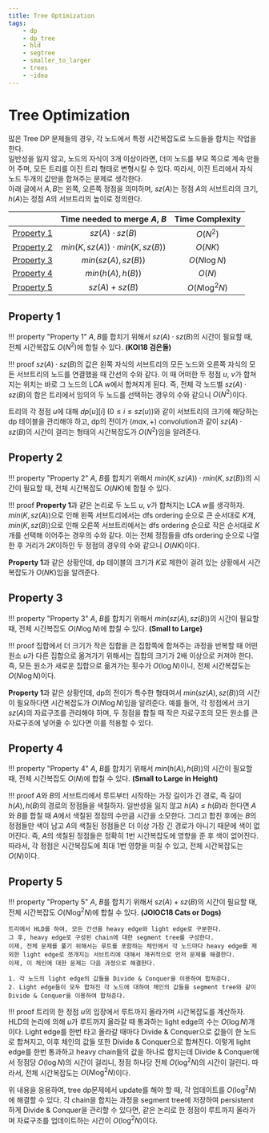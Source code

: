```yaml
---
title: Tree Optimization
tags:
    - dp
    - dp_tree
    - hld
    - segtree
    - smaller_to_larger
    - trees
    - ~idea
---
```


# Tree Optimization

많은 Tree DP 문제들의 경우, 각 노드에서 특정 시간복잡도로 노드들을 합치는 작업을 한다.  
일반성을 잃지 않고, 노드의 자식이 3개 이상이라면, 더미 노드를 부모 쪽으로 계속 만들어 주며, 모든 트리를 이진 트리 형태로 변형시킬 수 있다.
따라서, 이진 트리에서 자식 노드 두개의 값만을 합쳐주는 문제로 생각한다.  
아래 글에서 $A, B$는 왼쪽, 오른쪽 정점을 의미하며, $sz(A)$는 정점 $A$의 서브트리의 크기, $h(A)$는 정점 $A$의 서브트리의 높이로 정의한다.

<div style="text-align:center" markdown>

|                             |    Time needed to merge $A$, $B$    | Time Complexity |
|:---------------------------:|:-----------------------------------:|:---------------:|
| [Property 1](#property-1) |         $sz(A) \cdot sz(B)$         |     $O(N^2)$    |
| [Property 2](#property-2) | $min(K, sz(A)) \cdot min(K, sz(B))$ |     $O(NK)$     |
| [Property 3](#property-3) |         $min(sz(A), sz(B))$         |    $O(N\log N)$   |
| [Property 4](#property-4) |          $min(h(A), h(B))$          |      $O(N)$     |
| [Property 5](#property-5) |            $sz(A)+sz(B)$            |   $O(N\log^2N)$  |

</div>

## Property 1

!!! property "Property 1"
    $A, B$를 합치기 위해서 $sz(A) \cdot sz(B)$의 시간이 필요할 때, 전체 시간복잡도 $O(N^2)$에 합칠 수 있다.
    **(KOI18 검은돌)**

!!! proof
    $sz(A) \cdot sz(B)$의 값은 왼쪽 자식의 서브트리의 모든 노드와 오른쪽 자식의 모든 서브트리의 노드를 연결했을 때 간선의 수와 같다.
    이 때 어떠한 두 정점 $u$, $v$가 합쳐지는 위치는 바로 그 노드의 LCA $w$에서 합쳐지게 된다.
    즉, 전체 각 노드별 $sz(A) \cdot sz(B)$의 합은 트리에서 임의의 두 노드를 선택하는 경우의 수와 같으니 $O(N^2)$이다.

트리의 각 정점 $u$에 대해 $dp[u][i]$ $(0 \le i \le sz(u))$와 같이 서브트리의 크기에 해당하는 dp 테이블을 관리해야 하고, dp의 전이가 $(max, +)$ convolution과 같이 $sz(A) \cdot sz(B)$의 시간이 걸리는 형태의 시간복잡도가 $O(N^2)$임을 알려준다.

## Property 2

!!! property "Property 2"
    $A$, $B$를 합치기 위해서 $min(K, sz(A)) \cdot min(K, sz(B))$의 시간이 필요할 때, 전체 시간복잡도 $O(NK)$에 합칠 수 있다.

!!! proof
    **Property 1**과 같은 논리로 두 노드 $u$, $v$가 합쳐지는 LCA $w$를 생각하자.
    $min(K, sz(A))$으로 인해 왼쪽 서브트리에서는 dfs ordering 순으로 큰 순서대로 $K$개, $min(K, sz(B))$으로 인해 오른쪽 서브트리에서는 dfs ordering 순으로 작은 순서대로 $K$개를 선택해 이어주는 경우의 수와 같다.
    이는 전체 정점들을 dfs ordering 순으로 나열한 후 거리가 $2K$이하인 두 정점의 경우의 수와 같으니 $O(NK)$이다.

**Property 1**과 같은 상황인데, dp 테이블의 크기가 $K$로 제한이 걸려 있는 상황에서 시간복잡도가 $O(NK)$임을 알려준다.

## Property 3

!!! property "Property 3"
    $A$, $B$를 합치기 위해서 $min(sz(A), sz(B))$의 시간이 필요할 때, 전체 시간복잡도 $O(N\log N)$에 합칠 수 있다.
    **(Small to Large)**

!!! proof
    집합에서 더 크기가 작은 집합을 큰 집합쪽에 합쳐주는 과정을 반복할 때 어떤 원소 $u$가 다른 집합으로 옮겨가기 위해서는 집합의 크기가 2배 이상으로 커져야 한다.
    즉, 모든 원소가 새로운 집합으로 옮겨가는 횟수가 $O(\log N)$이니, 전체 시간복잡도는 $O(N\log N)$이다.

**Property 1**과 같은 상황인데, dp의 전이가 특수한 형태여서 $min(sz(A), sz(B))$의 시간이 필요하다면 시간복잡도가 $O(N\log N)$임을 알려준다.
예를 들어, 각 정점에서 크기 $sz(A)$의 자료구조를 관리해야 하며, 두 정점을 합칠 때 작은 자료구조의 모든 원소를 큰 자료구조에 넣어줄 수 있다면 이를 적용할 수 있다.

## Property 4

!!! property "Property 4"
    $A$, $B$를 합치기 위해서 $min(h(A), h(B))$의 시간이 필요할 때, 전체 시간복잡도 $O(N)$에 합칠 수 있다.
    **(Small to Large in Height)**

!!! proof
    $A$와 $B$의 서브트리에서 루트부터 시작하는 가장 길이가 긴 경로, 즉 길이 $h(A), h(B)$의 경로의 정점들을 색칠하자.
    일반성을 잃지 않고 $h(A) \le h(B)$라 한다면 $A$와 $B$를 합칠 때 $A$에서 색칠된 정점의 수만큼 시간을 소모한다.
    그리고 합친 후에는 $B$의 정점들만 색이 남고 $A$의 색칠된 정점들은 더 이상 가장 긴 경로가 아니기 때문에 색이 없어진다.
    즉, $A$의 색칠된 정점들은 정확히 $1$번 시간복잡도에 영향을 준 후 색이 없어진다.
    따라서, 각 정점은 시간복잡도에 최대 $1$번 영향을 미칠 수 있고, 전체 시간복잡도는 $O(N)$이다.

## Property 5

!!! property "Property 5"
    $A$, $B$를 합치기 위해서 $sz(A)+sz(B)$의 시간이 필요할 때, 전체 시간복잡도 $O(N\log^2N)$에 합칠 수 있다.
    **(JOIOC18 Cats or Dogs)**

    트리에서 HLD를 하여, 모든 간선을 heavy edge와 light edge로 구분한다.
    그 후, heavy edge로 구성된 chain에 대한 segment tree를 구성한다.
    이제, 전체 문제를 풀기 위해서는 루트를 포함하는 체인에서 각 노드마다 heavy edge를 제외한 light edge로 쪼개지는 서브트리에 대해서 재귀적으로 먼저 문제를 해결한다.
    이제, 이 체인에 대한 문제는 다음 과정으로 해결한다.

    1. 각 노드의 light edge의 값들을 Divide & Conquer을 이용하여 합쳐준다.
    2. Light edge들이 모두 합쳐진 각 노드에 대하여 체인의 값들을 segment tree와 같이 Divide & Conquer을 이용하여 합쳐준다.

!!! proof
    트리의 한 정점 $u$의 입장에서 루트까지 올라가며 시간복잡도를 계산하자.  
    HLD의 논리에 의해 $u$가 루트까지 올라갈 때 통과하는 light edge의 수는 $O(\log N)$개이다.
    Light edge를 한번 타고 올라갈 때마다 Divide & Conquer으로 값들이 한 노드로 합쳐지고, 이후 체인의 값들 또한 Divide & Conquer으로 합쳐진다.
    이렇게 light edge를 한번 통과하고 heavy chain들의 값을 하나로 합치는데 Divide & Conquer에서 정점당 $O(\log N)$의 시간이 걸리니, 정점 하나당 전체 $O(\log^2N)$의 시간이 걸린다.
    따라서, 전체 시간복잡도는 $O(N\log^2N)$이다.
    
위 내용을 응용하여, tree dp문제에서 update를 해야 할 때, 각 업데이트를 $O(\log^2N)$에 해결할 수 있다.
각 chain을 합치는 과정을 segment tree에 저장하여 persistent 하게 Divide & Conquer을 관리할 수 있다면, 같은 논리로 한 정점이 루트까지 올라가며 자료구조를 업데이트하는 시간이 $O(\log^2N)$이다.
